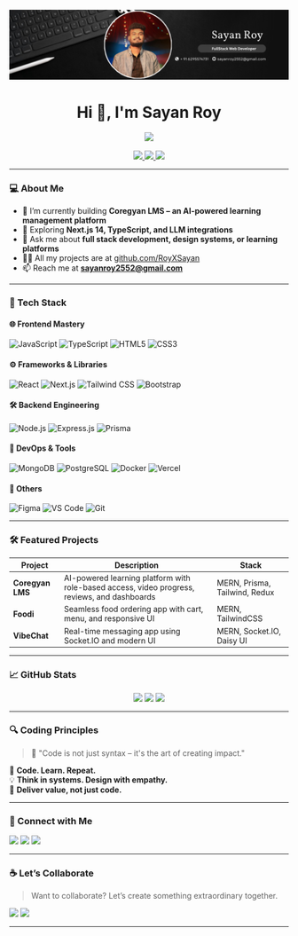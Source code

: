 <p align="center">
  <!-- Banner Image -->
  <img src="https://github.com/RoyXSayan/RoyXSayan/blob/main/FullStack%20Web%20Developer.png?raw=true" alt="cover image" style="width:100%; max-height:200px; object-fit:cover;" />
</p>


<!-- Animated GitHub Profile README for Sayan Roy -->

<h1 align="center">Hi 👋, I'm Sayan Roy</h1>

<p align="center">
  <img src="https://readme-typing-svg.herokuapp.com?font=Fira+Code&size=22&pause=1000&color=00FFFF&center=true&vCenter=true&width=500&lines=Full+Stack+Developer+💻;MERN+Stack+Enthusiast+🌐;Next.js+%26+Prisma+Dev+🧠;UI%2FUX+Focused+Engineer+🎨;Building+Scalable+Web+Apps+🏗️;Empowering+learners+through+code+📚;Transforming+ideas+into+products+🛠️;Code.+Learn.+Repeat.+⏳" />
</p>

<p align="center">
  <a href="https://sayan-portfolio-delta.vercel.app/" target="_blank">
    <img src="https://img.shields.io/badge/🌐 PORTFOLIO-6C63FF?style=for-the-badge&logo=web&logoColor=white" />
  </a>
  <a href="https://sayan-portfolio-delta.vercel.app/assets/Sayan_Roy_Resume.pdf" target="_blank">
    <img src="https://img.shields.io/badge/📄 RESUME-FF6B6B?style=for-the-badge&logo=read-the-docs&logoColor=white" />
  </a>
  <a href="https://linktr.ee/yourusername" target="_blank">
    <img src="https://img.shields.io/badge/🌿 LINKTREE-2ECC71?style=for-the-badge&logo=linktree&logoColor=white" />
  </a>
</p>

---

### 💻 About Me

- 🔭 I’m currently building **Coregyan LMS – an AI-powered learning management platform**
- 🌱 Exploring **Next.js 14, TypeScript, and LLM integrations**
- 💬 Ask me about **full stack development, design systems, or learning platforms**
- 👨‍💻 All my projects are at [github.com/RoyXSayan](https://github.com/RoyXSayan)
- 📫 Reach me at **sayanroy2552@gmail.com**

---

### 🧠 Tech Stack

#### 🌐 Frontend Mastery
![JavaScript](https://img.shields.io/badge/-JavaScript-black?style=flat-square&logo=javascript)
![TypeScript](https://img.shields.io/badge/-TypeScript-007ACC?style=flat-square&logo=typescript)
![HTML5](https://img.shields.io/badge/-HTML5-E34F26?style=flat-square&logo=html5)
![CSS3](https://img.shields.io/badge/-CSS3-1572B6?style=flat-square&logo=css3)

#### ⚙️ Frameworks & Libraries
![React](https://img.shields.io/badge/-React-black?style=flat-square&logo=react)
![Next.js](https://img.shields.io/badge/-Next.js-black?style=flat-square&logo=next.js)
![Tailwind CSS](https://img.shields.io/badge/-Tailwind_CSS-38B2AC?style=flat-square&logo=tailwind-css)
![Bootstrap](https://img.shields.io/badge/-Bootstrap-563D7C?style=flat-square&logo=bootstrap)

#### 🛠 Backend Engineering
![Node.js](https://img.shields.io/badge/-Node.js-green?style=flat-square&logo=node.js)
![Express.js](https://img.shields.io/badge/-Express.js-grey?style=flat-square&logo=express)
![Prisma](https://img.shields.io/badge/-Prisma-2D3748?style=flat-square&logo=prisma)

#### 🔧 DevOps & Tools
![MongoDB](https://img.shields.io/badge/-MongoDB-white?style=flat-square&logo=mongodb)
![PostgreSQL](https://img.shields.io/badge/-PostgreSQL-336791?style=flat-square&logo=postgresql)
![Docker](https://img.shields.io/badge/-Docker-2496ED?style=flat-square&logo=docker)
![Vercel](https://img.shields.io/badge/-Vercel-black?style=flat-square&logo=vercel)

#### 🧠 Others
![Figma](https://img.shields.io/badge/-Figma-black?style=flat-square&logo=figma)
![VS Code](https://img.shields.io/badge/-VS%20Code-007ACC?style=flat-square&logo=visual-studio-code)
![Git](https://img.shields.io/badge/-Git-F05032?style=flat-square&logo=git)

---

### 🛠️ Featured Projects

| Project | Description | Stack |
|--------|-------------|-------|
| **Coregyan LMS** | AI-powered learning platform with role-based access, video progress, reviews, and dashboards | MERN, Prisma, Tailwind, Redux |
| **Foodi** | Seamless food ordering app with cart, menu, and responsive UI | MERN, TailwindCSS |
| **VibeChat** | Real-time messaging app using Socket.IO and modern UI | MERN, Socket.IO, Daisy UI |

---

### 📈 GitHub Stats

<p align="center">
  <img src="https://github-readme-stats.vercel.app/api?username=RoyXSayan&show_icons=true&theme=github_dark" />
  <img src="https://github-readme-stats.vercel.app/api/top-langs/?username=RoyXSayan&layout=compact&theme=github_dark" />
  <img src="https://github-readme-streak-stats.herokuapp.com/?user=RoyXSayan&theme=github-dark-blue" />
</p>

---

### 🔍 Coding Principles

> 💬 "Code is not just syntax – it's the art of creating impact."

🔁 **Code. Learn. Repeat.**  
💡 **Think in systems. Design with empathy.**  
🚀 **Deliver value, not just code.**

---

### 🤝 Connect with Me

<p align="left">
  <a href="https://www.linkedin.com/in/sayan-roy-webdev/" target="blank"><img src="https://img.shields.io/badge/LinkedIn-blue?style=flat-square&logo=linkedin" /></a>
  <a href="mailto:sayanroy2552@gmail.com"><img src="https://img.shields.io/badge/Email-grey?style=flat-square&logo=gmail" /></a>
  <a href="https://twitter.com/sayanroydev"><img src="https://img.shields.io/badge/Twitter-blue?style=flat-square&logo=twitter" /></a>
</p>

---

### ☕ Let’s Collaborate

> Want to collaborate? Let’s create something extraordinary together.

<p align="left">
  <a href="mailto:sayanroy2552@gmail.com"><img src="https://img.shields.io/badge/📧 EMAIL-EA4335?style=for-the-badge&logo=gmail&logoColor=white" /></a>
  <a href="https://sayan-portfolio-delta.vercel.app/" target="_blank"><img src="https://img.shields.io/badge/🌐 WEBSITE-black?style=for-the-badge&logo=vercel&logoColor=white" /></a>
</p>

---
